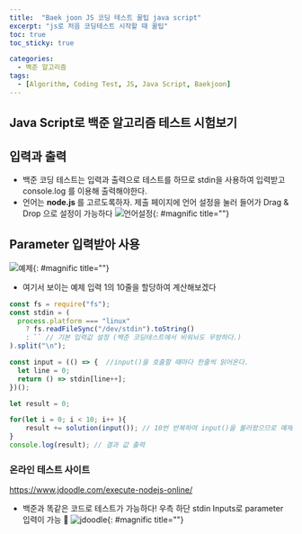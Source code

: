 ```yaml
---
title:  "Baek joon JS 코딩 테스트 꿀팁 java script"
excerpt: "js로 처음 코딩테스트 시작할 때 꿀팁"
toc: true
toc_sticky: true

categories:
  - 백준 알고리즘
tags:
  - [Algorithm, Coding Test, JS, Java Script, Baekjoon]
---  
```


## Java Script로 백준 알고리즘 테스트 시험보기 ##

## 입력과 출력 ##
- 백준 코딩 테스트는 입력과 출력으로 테스트를 하므로 stdin을 사용하여 입력받고 console.log 를 이용해 출력해야한다.
- 언어는 <strong>node.js </strong>를 고르도록하자. 제출 페이지에 언어 설정을 눌러 들어가 Drag & Drop 으로 설정이 가능하다
![언어설정](https://user-images.githubusercontent.com/78516146/161020862-f2dafff1-a45c-4002-a926-4df344dc29f1.png){: #magnific title=""}

## Parameter 입력받아 사용 ##

![예제](https://user-images.githubusercontent.com/78516146/161021824-32ca9de4-99dd-48d7-8ab3-1a3942d0c7c3.png){: #magnific title=""}
- 여기서 보이는 예제 입력 1의 10줄을 할당하여 계산해보겠다

```js
const fs = require("fs");
const stdin = (
  process.platform === "linux"
    ? fs.readFileSync("/dev/stdin").toString()
    : `` // 기본 입력값 설정 (백준 코딩테스트에서 비워놔도 무방하다.)
).split("\n");

const input = (() => {  //input()을 호출할 때마다 한줄씩 읽어온다.
  let line = 0;
  return () => stdin[line++];
})(); 

let result = 0;

for(let i = 0; i < 10; i++ ){
    result += solution(input()); // 10번 반복하여 input()을 불러왔으므로 예제 입력 10줄이 모두 입력되었다
}
console.log(result); // 결과 값 출력
```

### 온라인 테스트 사이트 ### 
<a href="https://www.jdoodle.com/execute-nodejs-online/" target="_blank">https://www.jdoodle.com/execute-nodejs-online/</a>
- 백준과 똑같은 코드로 테스트가 가능하다! 우측 하단 stdin Inputs로 parameter 입력이 가능 🤸‍
![jdoodle](https://user-images.githubusercontent.com/78516146/161024031-5dfd7107-362a-400a-9bd5-b49b4d370eda.png){: #magnific title=""}


